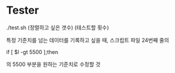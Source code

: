 # Tester

./test.sh (정렬하고 싶은 갯수) (테스트할 횟수)

특정 기준치를 넘는 데이터를 기록하고 싶을 때, 스크립트 파일 24번째 줄의   

if [ $l -gt 5500 ];then  

의 5500 부분을 원하는 기준치로 수정할 것
